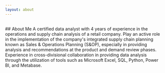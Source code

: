 ```yaml
---
layout: about 
---
```

<br/>
## About Me
A certified data analyst with 4 years of experience in the operations and supply chain analysis of a retail company. Play an active role in the implementation of the company's integrated supply chain planning known as Sales & Operations Planning (S&OP), especially in providing analysis and recommendations at the product and demand review phases.
Experience in cross-divisional collaboration in providing data analysis through the utilization of tools such as Microsoft Excel, SQL, Python, Power BI, and Metabase.

